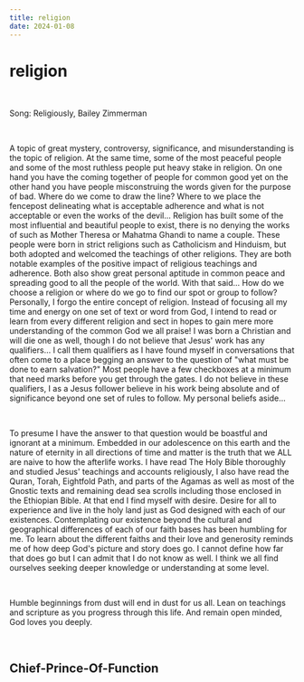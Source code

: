 ```yaml
---
title: religion
date: 2024-01-08
---
```


# religion

<br>

Song: Religiously, Bailey Zimmerman

<br>

A topic of great mystery, controversy, significance, and misunderstanding is the topic of religion. At the same time, some of the most peaceful people and some of the most ruthless people put heavy stake in religion. On one hand you have the coming together of people for common good yet on the other hand you have people misconstruing the words given for the purpose of bad. Where do we come to draw the line? Where to we place the fencepost delineating what is acceptable adherence and what is not acceptable or even the works of the devil... Religion has built some of the most influential and beautiful people to exist, there is no denying the works of such as Mother Theresa or Mahatma Ghandi to name a couple. These people were born in strict religions such as Catholicism and Hinduism, but both adopted and welcomed the teachings of other religions. They are both notable examples of the positive impact of religious teachings and adherence. Both also show great personal aptitude in common peace and spreading good to all the people of the world. With that said... How do we choose a religion or where do we go to find our spot or group to follow? Personally, I forgo the entire concept of religion. Instead of focusing all my time and energy on one set of text or word from God, I intend to read or learn from every different religion and sect in hopes to gain mere more understanding of the common God we all praise! I was born a Christian and will die one as well, though I do not believe that Jesus' work has any qualifiers... I call them qualifiers as I have found myself in conversations that often come to a place begging an answer to the question of "what must be done to earn salvation?" Most people have a few checkboxes at a minimum that need marks before you get through the gates. I do not believe in these qualifiers, I as a Jesus follower believe in his work being absolute and of significance beyond one set of rules to follow. My personal beliefs aside...

<br>

To presume I have the answer to that question would be boastful and ignorant at a minimum. Embedded in our adolescence on this earth and the nature of eternity in all directions of time and matter is the truth that we ALL are naive to how the afterlife works. I have read The Holy Bible thoroughly and studied Jesus' teachings and accounts religiously, I also have read the Quran, Torah, Eightfold Path, and parts of the Agamas as well as most of the Gnostic texts and remaining dead sea scrolls including those enclosed in the Ethiopian Bible. At that end I find myself with desire. Desire for all to experience and live in the holy land just as God designed with each of our existences. Contemplating our existence beyond the cultural and geographical differences of each of our faith bases has been humbling for me. To learn about the different faiths and their love and generosity reminds me of how deep God's picture and story does go. I cannot define how far that does go but I can admit that I do not know as well. I think we all find ourselves seeking deeper knowledge or understanding at some level.

<br>

Humble beginnings from dust will end in dust for us all. Lean on teachings and scripture as you progress through this life. And remain open minded, God loves you deeply.

<br>

## Chief-Prince-Of-Function

